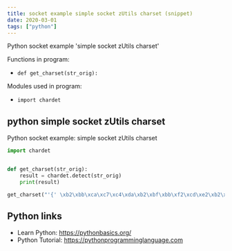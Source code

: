 ```yaml
---
title: socket example simple socket zUtils charset (snippet)
date: 2020-03-01
tags: ["python"]
---
```

Python socket example 'simple socket zUtils charset'

Functions in program: 
* `def get_charset(str_orig):`

Modules used in program: 
* `import chardet`

## python simple socket zUtils charset

Python socket example: simple socket zUtils charset

```python
import chardet


def get_charset(str_orig):
    result = chardet.detect(str_orig)
    print(result)

get_charset("'{' \xb2\xbb\xca\xc7\xc4\xda\xb2\xbf\xbb\xf2\xcd\xe2\xb2\xbf\xc3\xfc\xc1\xee\xa3\xac\xd2\xb2\xb2\xbb\xca\xc7\xbf\xc9\xd4\xcb\xd0\xd0\xb5\xc4\xb3\xcc\xd0\xf2\n\xbb\xf2\xc5\xfa\xb4\xa6\xc0\xed\xce\xc4\xbc\xfe\xa1\xa3")

```

## Python links

- Learn Python: https://pythonbasics.org/
- Python Tutorial: https://pythonprogramminglanguage.com
